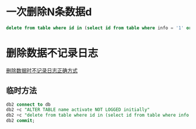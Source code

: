 
# 一次删除N条数据d 

```SQL
delete from table where id in (select id from table where info = '1' order by id fetch first 1 rows only)
```

# 删除数据不记录日志

[删除数据时不记录日志正确方式](https://www.cnblogs.com/OliverQin/p/10219108.html)

## 临时方法

```SQL
db2 connect to db
db2 +c "ALTER TABLE name activate NOT LOGGED initially"
db2 +c "delete from table where id in (select id from table where info = '1' order by id fetch first 1 rows only)"
db2 commit;
```
